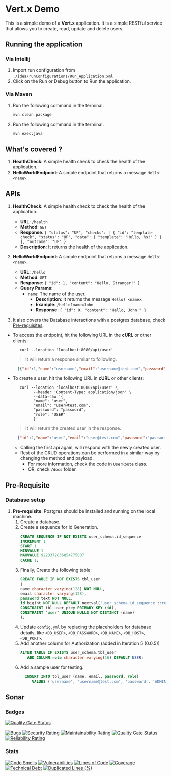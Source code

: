 # Vert.x Demo

This is a simple demo of a **Vert.x** application. It is a simple RESTful service that allows you to create, read,
update and delete users.

## Running the application

### Via **Intellij**

1. Import run configuration from `./idea/runConfigurations/Run_Application.xml`
2. Click on the Run or Debug button to Run the application.

### Via **Maven**

1. Run the following command in the terminal:
    ```shell
    mvn clean package
    ```
2. Run the following command in the terminal:
    ```shell
    mvn exec:java
    ```

## What's covered ?

1. **HealthCheck**: A simple health check to check the health of the application.
2. **HelloWorldEndpoint**: A simple endpoint that returns a message `Hello! <name>`.

## APIs

1. **HealthCheck**: A simple health check to check the health of the application.
   - **URL**: `/health`
   - **Method**: `GET`
   - **Response**:
     `{ "status": "UP", "checks": [ { "id": "template-check", "status": "UP", "data": { "template": "Hello, %s!" } } ], "outcome": "UP" }`
   - **Description**: It returns the health of the application.

2. **HelloWorldEndpoint**: A simple endpoint that returns a message `Hello! <name>`.
   - **URL**: `/hello`
   - **Method**: `GET`
   - **Response**:
     `{ "id": 1, "content": "Hello, Stranger!" }`
   - **Query Params**:
     - `name`: The name of the user.
       - **Description**: It returns the message `Hello! <name>`.
       - **Example**: `/hello?name=John`
       - **Response**: `{ "id": 0, "content": "Hello, John!" }`
3. It also covers the Database interactions with a postgres database, check [Pre-requisites](###Database-setup).
  * To access the endpoint, hit the following URL in the **cURL** or other clients:
      ```shell
         curl --location 'localhost:8080/api/user'
      ```
    > It will return a response similar to following.
     ```json
       [{"id":1,"name":"username","email":"username@test.com","password":"password","role":"ADMIN"}]
     ```
  * To create a user, hit the following URL in **cURL** or other clients:
     ```shell
        curl --location 'localhost:8080/api/user' \
              --header 'Content-Type: application/json' \
              --data-raw '{
              "name": "user",
              "email": "user@test.com",
              "password": "password",
              "role": "USER"
              }'
      ```
    > It will return the created user in the response.
      ```json
        {"id":2,"name":"user","email":"user@test.com","password":"password","role":"USER"}
      ```
    * Calling the first api again, will respond with the newly created user.
    * Rest of the CRUD operations can be performed in a similar way by changing the method and payload.
      * For more information, check the code in `UserRoute` class.
      * OR, check `/docs` folder.

## Pre-Requisite

### Database setup

1. **Pre-requisite**: Postgres should be installed and running on the local machine.
   1. Create a database.
   2. Create a sequence for Id Generation.
       ```sql
       CREATE SEQUENCE IF NOT EXISTS user_schema.id_sequence
       INCREMENT 1
       START 1
       MINVALUE 1
       MAXVALUE 9223372036854775807
       CACHE 1;
       ```
   3. Finally, Create the following table:
       ```sql
       CREATE TABLE IF NOT EXISTS tbl_user
       (
       name character varying(128) NOT NULL,
       email character varying(128),
       password text NOT NULL,
       id bigint NOT NULL DEFAULT nextval('user_schema.id_sequence'::regclass),
       CONSTRAINT tbl_user_pkey PRIMARY KEY (id),
       CONSTRAINT "user" UNIQUE NULLS NOT DISTINCT (name)
       );
       ```
   4. Update `config.yml` by replacing the placeholders for database details,
      like `<DB_USER>`, `<DB_PASSWORD>`, `<DB_NAME>`,
      `<DB_HOST>`, `<DB_PORT>`.
   5. Add another column for Authorization (added in Iteration 5 (0.0.5))
      ```sql
      ALTER TABLE IF EXISTS user_schema.tbl_user
         ADD COLUMN role character varying(16) DEFAULT USER;
      ```
   6. Add a sample user for testing.
      ```sql
        INSERT INTO tbl_user (name, email, password, role)
           VALUES ('username', 'username@test.com', 'password', 'ADMIN');
      ```

## Sonar

### Badges

[![Quality Gate Status](https://sonarcloud.io/api/project_badges/measure?project=ASR-Experiments_Vert.x-Demo&metric=alert_status)](https://sonarcloud.io/summary/new_code?id=ASR-Experiments_Vert.x-Demo)

[![Bugs](https://sonarcloud.io/api/project_badges/measure?project=ASR-Experiments_Vert.x-Demo&metric=bugs)](https://sonarcloud.io/summary/new_code?id=ASR-Experiments_Vert.x-Demo)
[![Security Rating](https://sonarcloud.io/api/project_badges/measure?project=ASR-Experiments_Vert.x-Demo&metric=security_rating)](https://sonarcloud.io/summary/new_code?id=ASR-Experiments_Vert.x-Demo)
[![Maintainability Rating](https://sonarcloud.io/api/project_badges/measure?project=ASR-Experiments_Vert.x-Demo&metric=sqale_rating)](https://sonarcloud.io/summary/new_code?id=ASR-Experiments_Vert.x-Demo)
[![Quality Gate Status](https://sonarcloud.io/api/project_badges/measure?project=ASR-Experiments_Vert.x-Demo&metric=alert_status)](https://sonarcloud.io/summary/new_code?id=ASR-Experiments_Vert.x-Demo)
[![Reliability Rating](https://sonarcloud.io/api/project_badges/measure?project=ASR-Experiments_Vert.x-Demo&metric=reliability_rating)](https://sonarcloud.io/summary/new_code?id=ASR-Experiments_Vert.x-Demo)

### Stats

[![Code Smells](https://sonarcloud.io/api/project_badges/measure?project=ASR-Experiments_Vert.x-Demo&metric=code_smells)](https://sonarcloud.io/summary/new_code?id=ASR-Experiments_Vert.x-Demo)
[![Vulnerabilities](https://sonarcloud.io/api/project_badges/measure?project=ASR-Experiments_Vert.x-Demo&metric=vulnerabilities)](https://sonarcloud.io/summary/new_code?id=ASR-Experiments_Vert.x-Demo)
[![Lines of Code](https://sonarcloud.io/api/project_badges/measure?project=ASR-Experiments_Vert.x-Demo&metric=ncloc)](https://sonarcloud.io/summary/new_code?id=ASR-Experiments_Vert.x-Demo)
[![Coverage](https://sonarcloud.io/api/project_badges/measure?project=ASR-Experiments_Vert.x-Demo&metric=coverage)](https://sonarcloud.io/summary/new_code?id=ASR-Experiments_Vert.x-Demo)
[![Technical Debt](https://sonarcloud.io/api/project_badges/measure?project=ASR-Experiments_Vert.x-Demo&metric=sqale_index)](https://sonarcloud.io/summary/new_code?id=ASR-Experiments_Vert.x-Demo)
[![Duplicated Lines (%)](https://sonarcloud.io/api/project_badges/measure?project=ASR-Experiments_Vert.x-Demo&metric=duplicated_lines_density)](https://sonarcloud.io/summary/new_code?id=ASR-Experiments_Vert.x-Demo)
